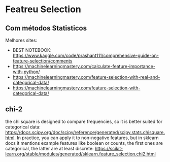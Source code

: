 # Featreu Selection

## Com métodos Statisticos

Melhores sites:
+ BEST NOTEBOOK: https://www.kaggle.com/code/prashant111/comprehensive-guide-on-feature-selection/comments
+ https://machinelearningmastery.com/calculate-feature-importance-with-python/
+ https://machinelearningmastery.com/feature-selection-with-real-and-categorical-data/
+ https://machinelearningmastery.com/feature-selection-with-categorical-data/

## chi-2

 the chi square is designed to compare frequencies, so it is better suited for categorical data: https://docs.scipy.org/doc/scipy/reference/generated/scipy.stats.chisquare.html. In practice, you can apply it to non-negative features, but in sklearn docs it mentions example features like boolean or counts, the first ones are categorical, the latter are at least discrete: https://scikit-learn.org/stable/modules/generated/sklearn.feature_selection.chi2.html